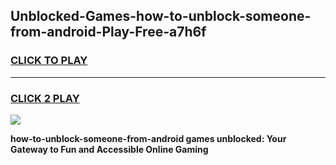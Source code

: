 
## Unblocked-Games-how-to-unblock-someone-from-android-Play-Free-a7h6f
<h3>
<a href="https://premium76.site?title=how-to-unblock-someone-from-android&ref=23A">CLICK TO PLAY</a></h3>
<hr>

<h3>
<a href="https://premium76.site?title=how-to-unblock-someone-from-android&ref=23A">CLICK 2 PLAY</a>
  
</h3>

<a href="https://premium76.site?title=how-to-unblock-someone-from-android&ref=23A"><img src="https://clearcache.store/games.png"></a>


**how-to-unblock-someone-from-android games unblocked: Your Gateway to Fun and Accessible Online Gaming**
